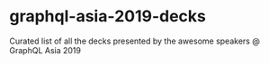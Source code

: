 # graphql-asia-2019-decks
Curated list of all the decks presented by the awesome speakers @ GraphQL Asia 2019
